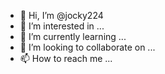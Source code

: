 - 👋 Hi, I’m @jocky224
- 👀 I’m interested in ...
- 🌱 I’m currently learning ...
- 💞️ I’m looking to collaborate on ...
- 📫 How to reach me ...

<!---
jocky224/jocky224 is a ✨ special ✨ repository because its `README.md` (this file) appears on your GitHub profile.
You can click the Preview link to take a look at your changes.
--->
